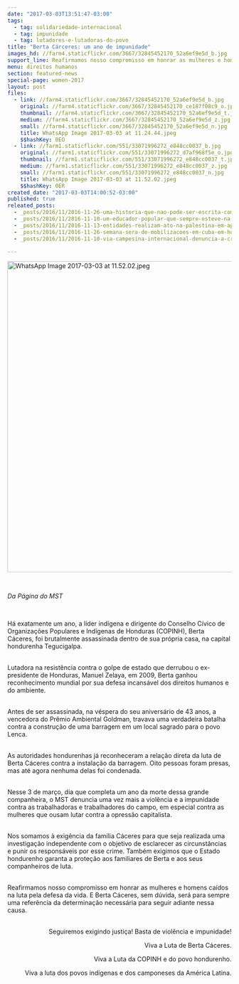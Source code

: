 ```yaml
---
date: "2017-03-03T13:51:47-03:00"
tags:
  - tag: solidariedade-internacional
  - tag: impunidade
  - tag: lutadores-e-lutadoras-do-povo
title: "Berta Cárceres: um ano de impunidade"
images_hd: //farm4.staticflickr.com/3667/32845452170_52a6ef9e5d_b.jpg
support_line: Reafirmamos nosso compromisso em honrar as mulheres e homens caídos na luta pela defesa da vida.
menu: direitos humanos
section: featured-news
special-page: women-2017
layout: post
files:
  - link: //farm4.staticflickr.com/3667/32845452170_52a6ef9e5d_b.jpg
    original: //farm4.staticflickr.com/3667/32845452170_ce187f08c9_o.jpg
    thumbnail: //farm4.staticflickr.com/3667/32845452170_52a6ef9e5d_t.jpg
    medium: //farm4.staticflickr.com/3667/32845452170_52a6ef9e5d_z.jpg
    small: //farm4.staticflickr.com/3667/32845452170_52a6ef9e5d_n.jpg
    title: WhatsApp Image 2017-03-03 at 11.24.44.jpeg
    $$hashKey: 0EO
  - link: //farm1.staticflickr.com/551/33071996272_e848cc0037_b.jpg
    original: //farm1.staticflickr.com/551/33071996272_d7af968f5e_o.jpg
    thumbnail: //farm1.staticflickr.com/551/33071996272_e848cc0037_t.jpg
    medium: //farm1.staticflickr.com/551/33071996272_e848cc0037_z.jpg
    small: //farm1.staticflickr.com/551/33071996272_e848cc0037_n.jpg
    title: WhatsApp Image 2017-03-03 at 11.52.02.jpeg
    $$hashKey: 0ER
created_date: "2017-03-03T14:00:52-03:00"
published: true
releated_posts:
  - _posts/2016/11/2016-11-26-uma-historia-que-nao-pode-ser-escrita-com-palavras.md
  - _posts/2016/11/2016-11-10-um-educador-popular-que-sempre-esteve-na-troca-cotidiana-com-a-classe-trabalhadora.md
  - _posts/2016/11/2016-11-13-entidades-realizam-ato-na-palestina-em-apoio-ao-mst.md
  - _posts/2016/11/2016-11-26-semana-sera-de-mobilizacoes-em-cuba-em-homenagem-a-fidel.md
  - _posts/2016/11/2016-11-10-via-campesina-internacional-denuncia-a-crescente-criminalizacao-e-a-persecucao-do-campesinato-no-brasil.md

---
```

<p><img alt="WhatsApp Image 2017-03-03 at 11.52.02.jpeg" height="700" src="//farm1.staticflickr.com/551/33071996272_e848cc0037_b.jpg" width="539" /></p>

<p>&nbsp;</p>

<p><em>Da P&aacute;gina do MST</em></p>

<p>&nbsp;</p>

<p>H&aacute; exatamente um ano, a l&iacute;der ind&iacute;gena e dirigente do Conselho C&iacute;vico de Organiza&ccedil;&otilde;es Populares e Ind&iacute;genas de Honduras (COPINH), Berta C&aacute;ceres, foi brutalmente assassinada dentro de sua pr&oacute;pria casa, na capital hondurenha Tegucigalpa.</p>

<p><br />
Lutadora na resist&ecirc;ncia contra o golpe de estado que derrubou o ex-presidente de Honduras, Manuel Zelaya, em 2009, Berta ganhou reconhecimento mundial por sua defesa incans&aacute;vel dos direitos humanos e do ambiente.</p>

<p><br />
Antes de ser assassinada, na v&eacute;spera do seu anivers&aacute;rio de 43 anos, a vencedora do Pr&ecirc;mio Ambiental Goldman, travava uma verdadeira batalha contra a constru&ccedil;&atilde;o de uma barragem em um local sagrado para o povo Lenca.</p>

<p><br />
As autoridades hondurenhas j&aacute; reconheceram a rela&ccedil;&atilde;o direta da luta de Berta C&aacute;ceres contra a instala&ccedil;&atilde;o da barragem. Oito pessoas foram presas, mas at&eacute; agora nenhuma delas foi condenada.</p>

<p><br />
Nesse 3 de mar&ccedil;o, dia que completa um ano da morte dessa grande companheira, o MST denuncia uma vez mais a viol&ecirc;ncia e a impunidade contra as trabalhadoras e trabalhadores do campo, em especial contra as mulheres que ousam lutar contra a opress&atilde;o capitalista.</p>

<p><br />
Nos somamos &agrave; exig&ecirc;ncia da fam&iacute;lia C&aacute;ceres para que seja realizada uma investiga&ccedil;&atilde;o independente com o objetivo de esclarecer as circunst&acirc;ncias e punir os respons&aacute;veis por esse crime. Tamb&eacute;m exigimos que o Estado hondurenho garanta a prote&ccedil;&atilde;o aos familiares de Berta e aos seus companheiros de luta.</p>

<p><br />
Reafirmamos nosso compromisso em honrar as mulheres e homens ca&iacute;dos na luta pela defesa da vida. E Berta C&aacute;ceres, sem d&uacute;vida, ser&aacute; para sempre uma refer&ecirc;ncia da determina&ccedil;&atilde;o necess&aacute;ria para seguir adiante nessa causa.</p>

<p style="text-align: right;"><br />
Seguiremos exigindo justi&ccedil;a! Basta de viol&ecirc;ncia e impunidade!</p>

<p style="text-align: right;">Viva a Luta de Berta C&aacute;ceres.</p>

<p style="text-align: right;">Viva a Luta da COPINH e do povo hondurenho.</p>

<p style="text-align: right;">Viva a luta dos povos ind&iacute;genas e dos camponeses da Am&eacute;rica Latina.</p>
